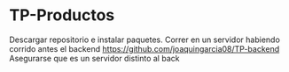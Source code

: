 # TP-Productos

Descargar repositorio e instalar paquetes.
Correr en un servidor habiendo corrido antes el backend https://github.com/joaquingarcia08/TP-backend
Asegurarse que es un servidor distinto al back
